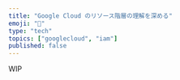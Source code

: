 ```yaml
---
title: "Google Cloud のリソース階層の理解を深める"
emoji: "🔰"
type: "tech"
topics: ["googlecloud", "iam"]
published: false
---
```


WIP
